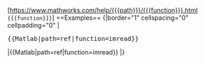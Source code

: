 <includeonly>[https://www.mathworks.com/help/{{{path}}}/{{{function}}}.html <code>{{{function}}}</code>]<nowiki /></includeonly><noinclude>
==Examples==
{|border="1" cellspacing="0" cellpadding="0"
|<pre>
{{Matlab|path=ref|function=imread}}
</pre>

|{{Matlab|path=ref|function=imread}}
|}

</noinclude>
